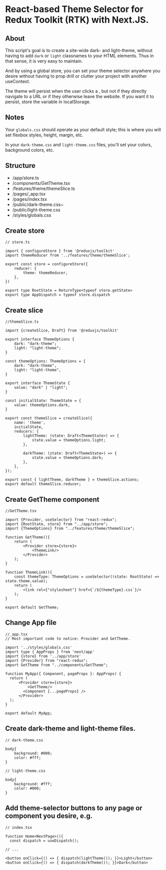 # React-based Theme Selector for Redux Toolkit (RTK) with Next.JS.

## About

This script's goal is to create a site-wide dark- and light-theme, without having to add `dark` or `light` classnames to your HTML elements. Thus in that sense, it is very easy to maintain.

And by using a global store, you can set your theme selector anywhere you desire without having to prop drill or clutter your project with another useContext.

The theme will persist when the user clicks a <Link>, but not if they directly navigate to a URL or if they otherwise leave the website. If you want it to persist, store the variable in localStorage.

## Notes

Your `globals.css` should operate as your default style; this is where you will set flexbox styles, height, margin, etc.

In your `dark-theme.css` and `light-theme.css` files, you'll set your colors, background colors, etc.

## Structure

- /app/store.ts
- /components/GetTheme.tsx
- /features/theme/themeSlice.ts
- /pages/_app.tsx
- /pages/index.tsx
- /public/dark-theme.css~
- /public/light-theme.css
- /styles/globals.css

## Create store

```
// store.ts

import { configureStore } from '@reduxjs/toolkit'
import themeReducer from '../features/theme/themeSlice';

export const store = configureStore({
    reducer: {
        theme: themeReducer,
    },
})

export type RootState = ReturnType<typeof store.getState>
export type AppDispatch = typeof store.dispatch

```


## Create slice

```
//themeSlice.ts

import {createSlice, Draft} from '@reduxjs/toolkit'

export interface ThemeOptions {
    dark: "dark-theme";
    light: "light-theme";
}

const themeOptions: ThemeOptions = {
    dark: "dark-theme",
    light: "light-theme",
}

export interface ThemeState {
    value: "dark" | "light";
}

const initialState: ThemeState = {
    value: themeOptions.dark,
}

export const themeSlice = createSlice({
    name: 'theme',
    initialState,
    reducers: {
        lightTheme: (state: Draft<ThemeState>) => {
            state.value = themeOptions.light;
        },

        darkTheme: (state: Draft<ThemeState>) => {
            state.value = themeOptions.dark;
        },
    },
});

export const { lightTheme, darkTheme } = themeSlice.actions;
export default themeSlice.reducer;
```

## Create GetTheme component

```
//GetTheme.tsx

import {Provider, useSelector} from "react-redux";
import {RootState, store} from "../app/store";
import {ThemeOptions} from "../features/theme/themeSlice";

function GetTheme(){
    return (
        <Provider store={store}>
            <ThemeLink/>
        </Provider>
    );
}

function ThemeLink(){
    const themeType: ThemeOptions = useSelector((state: RootState) => state.theme.value);
    return (
        <link rel={"stylesheet"} href={`/${themeType}.css`}/>
    );
}

export default GetTheme;
```

## Change App file

``` 
//_app.tsx 
// Most important code to notice: Provider and GetTheme.

import '../styles/globals.css'
import type { AppProps } from 'next/app'
import {store} from '../app/store'
import {Provider} from "react-redux";
import GetTheme from "../components/GetTheme";

function MyApp({ Component, pageProps }: AppProps) {
  return (
      <Provider store={store}>
          <GetTheme/>
        <Component {...pageProps} />
      </Provider>
  );
}

export default MyApp;
```

## Create dark-theme and light-theme files.

```
// dark-theme.css

body{
    background: #000;
    color: #fff;
}

```

```
// light-theme.css

body{
    background: #fff;
    color: #000;
}
```

## Add theme-selector buttons to any page or component you desire, e.g. 

```
// index.tsx

function Home<NextPage>(){
  const dispatch = useDispatch();

// ...

<button onClick={() => { dispatch(lightTheme()); }}>Light</button>
<button onClick={() => { dispatch(darkTheme()); }}>Dark</button>

```

